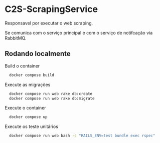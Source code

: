 
# C2S-ScrapingService

Responsavel por executar o web scraping.

Se comunica com o serviço principal e com o serviço de notifcação via RabbitMQ.

## Rodando localmente

Build o container

```bash
  docker compose build
```

Execute as migrações

```bash
  docker compose run web rake db:create
  docker compose run web rake db:migrate
```

Execute o container

```bash
  docker compose up
```

Execute os teste unitários

```bash
  docker compose run web bash -c "RAILS_ENV=test bundle exec rspec"
```
